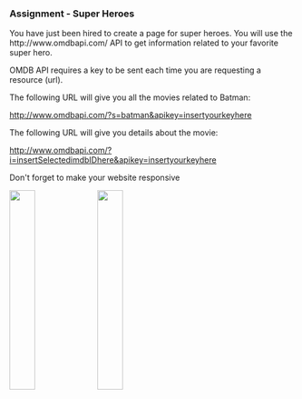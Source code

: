 <h3>Assignment - Super Heroes</h3>

<p>
You have just been hired to create a page for super heroes. You will use the http://www.omdbapi.com/ API to get information related to your favorite super hero.

OMDB API requires a key to be sent each time you are requesting a resource (url).

The following URL will give you all the movies related to Batman:

http://www.omdbapi.com/?s=batman&apikey=insertyourkeyhere

The following URL will give you details about the movie:

http://www.omdbapi.com/?i=insertSelectedimdbIDhere&apikey=insertyourkeyhere

Don't forget to make your website responsive</p>

<img src="https://user-images.githubusercontent.com/70708675/110209966-5d75ed80-7e5d-11eb-9df8-bfb3ea435555.png" width="30%"></img> <img src="https://user-images.githubusercontent.com/70708675/110209967-5f3fb100-7e5d-11eb-8b7e-f9ff55907dec.png" width="30%"></img> 
